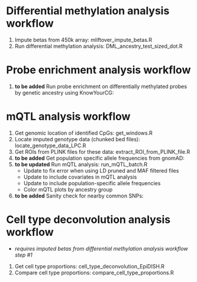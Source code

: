 # Differential methylation analysis workflow
1) Impute betas from 450k array: mliftover_impute_betas.R
2) Run differential methylation analysis: DML_ancestry_test_sized_dot.R

# Probe enrichment analysis workflow
1) **to be added** Run probe enrichment on differentially methylated probes by genetic ancestry using KnowYourCG:

# mQTL analysis workflow
1) Get genomic location of identified CpGs: get_windows.R
2) Locate imputed genotype data (chunked bed files): locate_genotype_data_LPC.R
3) Get ROIs from PLINK files for these data: extract_ROI_from_PLINK_file.R
4) **to be added** Get population specific allele frequencies from gnomAD: 
5) **to be updated** Run mQTL analysis: run_mQTL_batch.R
     - Update to fix error when using LD pruned and MAF filtered files
     - Update to include covariates in mQTL analysis
     - Update to include population-specific allele frequencies
     - Color mQTL plots by ancestry group
6) **to be added** Sanity check for nearby common SNPs: 

# Cell type deconvolution analysis workflow
- *requires imputed betas from differential methylation analysis workflow step #1*
1) Get cell type proportions: cell_type_deconvolution_EpiDISH.R
2) Compare cell type proportions: compare_cell_type_proportions.R
